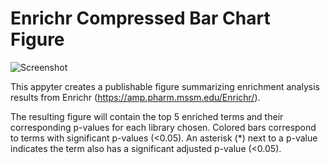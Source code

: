 # Enrichr Compressed Bar Chart Figure 

![Screenshot](Enrichr_compressed_bar_chart_figure/static/screenshot.png)

This appyter creates a publishable figure summarizing enrichment analysis results from Enrichr (https://amp.pharm.mssm.edu/Enrichr/).

The resulting figure will contain the top 5 enriched terms and their corresponding p-values for each library chosen. Colored bars correspond to terms with significant p-values (<0.05). An asterisk (*) next to a p-value indicates the term also has a significant adjusted p-value (<0.05).
